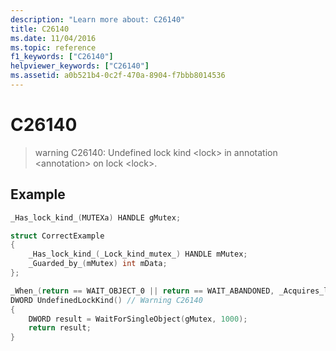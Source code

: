 ```yaml
---
description: "Learn more about: C26140"
title: C26140
ms.date: 11/04/2016
ms.topic: reference
f1_keywords: ["C26140"]
helpviewer_keywords: ["C26140"]
ms.assetid: a0b521b4-0c2f-470a-8904-f7bbb8014536
---
```

# C26140

> warning C26140: Undefined lock kind \<lock> in annotation \<annotation> on lock \<lock>.

## Example

```cpp
_Has_lock_kind_(MUTEXa) HANDLE gMutex;

struct CorrectExample
{
    _Has_lock_kind_(_Lock_kind_mutex_) HANDLE mMutex;
    _Guarded_by_(mMutex) int mData;
};

_When_(return == WAIT_OBJECT_0 || return == WAIT_ABANDONED, _Acquires_lock_(gMutex))
DWORD UndefinedLockKind() // Warning C26140
{
    DWORD result = WaitForSingleObject(gMutex, 1000);
    return result;
}
```
